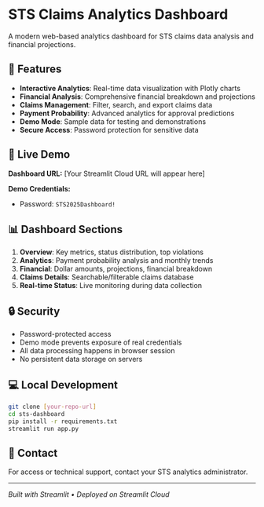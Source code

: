 # STS Claims Analytics Dashboard

A modern web-based analytics dashboard for STS claims data analysis and financial projections.

## 🎯 Features

- **Interactive Analytics**: Real-time data visualization with Plotly charts
- **Financial Analysis**: Comprehensive financial breakdown and projections  
- **Claims Management**: Filter, search, and export claims data
- **Payment Probability**: Advanced analytics for approval predictions
- **Demo Mode**: Sample data for testing and demonstrations
- **Secure Access**: Password protection for sensitive data

## 🚀 Live Demo

**Dashboard URL:** [Your Streamlit Cloud URL will appear here]

**Demo Credentials:**
- Password: `STS2025Dashboard!`

## 📊 Dashboard Sections

1. **Overview**: Key metrics, status distribution, top violations
2. **Analytics**: Payment probability analysis and monthly trends
3. **Financial**: Dollar amounts, projections, financial breakdown
4. **Claims Details**: Searchable/filterable claims database
5. **Real-time Status**: Live monitoring during data collection

## 🔒 Security

- Password-protected access
- Demo mode prevents exposure of real credentials
- All data processing happens in browser session
- No persistent data storage on servers

## 💻 Local Development

```bash
git clone [your-repo-url]
cd sts-dashboard
pip install -r requirements.txt
streamlit run app.py
```

## 📧 Contact

For access or technical support, contact your STS analytics administrator.

---

*Built with Streamlit • Deployed on Streamlit Cloud*
